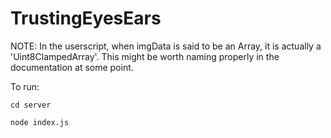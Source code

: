 # TrustingEyesEars

NOTE: In the userscript, when imgData is said to be an Array, it is actually a 'Uint8ClampedArray'. This might be worth naming properly in the documentation at some point.


To run:

<code>cd server</code>

<code>node index.js </code>
